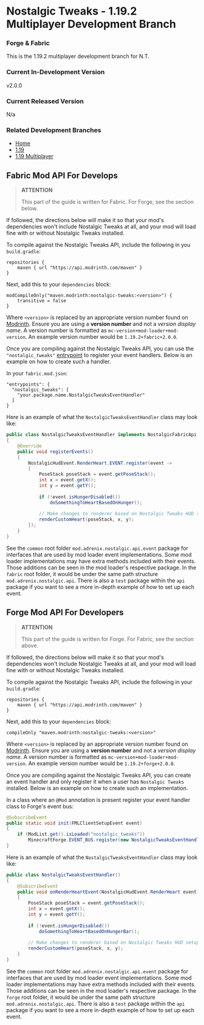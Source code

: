 # Nostalgic Tweaks - 1.19.2 Multiplayer Development Branch
### Forge & Fabric
This is the 1.19.2 multiplayer development branch for N.T.

### Current In-Development Version
v2.0.0

### Current Released Version
N/a

### Related Development Branches
- [Home](https://github.com/Adrenix/Nostalgic-Tweaks)
- [1.19](https://github.com/Adrenix/Nostalgic-Tweaks/tree/1.19)
- [1.19 Multiplayer](https://github.com/Adrenix/Nostalgic-Tweaks/tree/1.19-multiplayer)

## Fabric Mod API For Develops
> **ATTENTION**
> 
> This part of the guide is written for Fabric. For Forge, see the section below.

If followed, the directions below will make it so that your mod's dependencies won't include Nostalgic Tweaks at all,
and your mod will load fine with or without Nostalgic Tweaks installed.

To compile against the Nostalgic Tweaks API, include the following in you `build.gradle`:
```
repositories {
    maven { url "https://api.modrinth.com/maven" }
}
```

Next, add this to your `dependencies` block:
```
modCompileOnly("maven.modrinth:nostalgic-tweaks:<version>") {
    transitive = false
}
```

Where `<version>` is replaced by an appropriate version number found on [Modrinth](https://modrinth.com/mod/nostalgic-tweaks/versions).
Ensure you are using a **version number** and not a *version display name*. A version number is formatted as
`mc-version+mod-loader+mod-version`. An example version number would be `1.19.2+fabric+2.0.0`.

Once you are compiling against the Nostalgic Tweaks API, you can use the `"nostalgic_tweaks"` [entrypoint](https://fabricmc.net/wiki/documentation:entrypoint)
to register your event handlers. Below is an example on how to create such a handler.

In your `fabric.mod.json`:
```
"entrypoints": {
  "nostalgic_tweaks": [
    "your.package.name.NostalgicTweaksEventHandler"
  ]
}
```

Here is an example of what the `NostalgicTweaksEventHandler` class may look like:

```java
public class NostalgicTweaksEventHandler implements NostalgicFabricApi
{
    @Override
    public void registerEvents()
    {
        NostalgicHudEvent.RenderHeart.EVENT.register(event ->
        {
            PoseStack poseStack = event.getPoseStack();
            int x = event.getX();
            int y = event.getY();
            
            if (!event.isHungerDisabled())
                doSomethingToHeartBasedOnHunger();
            
            // Make changes to renderer based on Nostalgic Tweaks HUD setup
            renderCustomHeart(poseStack, x, y);
        });
    }
}
```

See the `common` root folder `mod.adrenix.nostalgic.api.event` package for interfaces that are used by mod loader event
implementations. Some mod loader implementations may have extra methods included with their events. Those additions can
be seen in the mod loader's respective package. In the `fabric` root folder, it would be under the same path structure
`mod.adrenix.nostalgic.api`. There is also a `test` package within the `api` package if you want to see a more in-depth
example of how to set up each event.

## Forge Mod API For Developers
> **ATTENTION**
>
> This part of the guide is written for Forge. For Fabric, see the section above.

If followed, the directions below will make it so that your mod's dependencies won't include Nostalgic Tweaks at all,
and your mod will load fine with or without Nostalgic Tweaks installed.

To compile against the Nostalgic Tweaks API, include the following in your `build.gradle`:

```
repositories {
    maven { url "https://api.modrinth.com/maven" }
}
```

Next, add this to your `dependencies` block:

```
compileOnly "maven.modrinth:nostalgic-tweaks:<version>"
```

Where `<version>` is replaced by an appropriate version number found on [Modrinth](https://modrinth.com/mod/nostalgic-tweaks/versions).
Ensure you are using a **version number** and not a *version display name*. A version number is formatted as
`mc-version+mod-loader+mod-version`. An example version number would be `1.19.2+forge+2.0.0`.

Once you are compiling against the Nostalgic Tweaks API, you can create an event handler and only register it when a
user has `Nostalgic Tweaks` installed. Below is an example on how to create such an implementation.

In a class where an `@Mod` annotation is present register your event handler class to Forge's event bus:
```java
@SubscribeEvent
public static void init(FMLClientSetupEvent event)
{
    if (ModList.get().isLoaded("nostalgic_tweaks"))
        MinecraftForge.EVENT_BUS.register(new NostalgicTweaksEventHandler());
}
```

Here is an example of what the `NostalgicTweaksEventHandler` class may look like:

```java
public class NostalgicTweaksEventHandler()
{
    @SubscribeEvent
    public void onRenderHeartEvent(NostalgicHudEvent.RenderHeart event)
    {
        PoseStack poseStack = event.getPoseStack();
        int x = event.getX();
        int y = event.getY();
        
        if (!event.isHungerDisabled())
            doSomethingToHeartBasedOnHungerBar();
        
        // Make changes to renderer based on Nostalgic Tweaks HUD setup
        renderCustomHeart(poseStack, x, y);
    }
}
```

See the `common` root folder `mod.adrenix.nostalgic.api.event` package for interfaces that are used by mod loader event
implementations. Some mod loader implementations may have extra methods included with their events. Those additions can
be seen in the mod loader's respective package. In the `forge` root folder, it would be under the same path structure
`mod.adrenix.nostalgic.api`. There is also a `test` package within the `api` package if you want to see a more in-depth
example of how to set up each event.